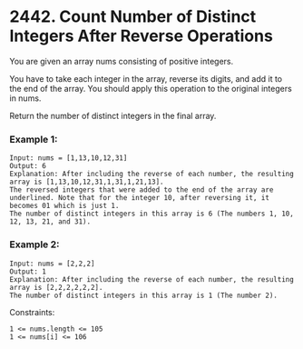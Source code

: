 # 2442. Count Number of Distinct Integers After Reverse Operations


You are given an array nums consisting of positive integers.

You have to take each integer in the array, reverse its digits, and add it to the end of the array. You should apply this operation to the original integers in nums.

Return the number of distinct integers in the final array.
 

### Example 1:
```
Input: nums = [1,13,10,12,31]
Output: 6
Explanation: After including the reverse of each number, the resulting array is [1,13,10,12,31,1,31,1,21,13].
The reversed integers that were added to the end of the array are underlined. Note that for the integer 10, after reversing it, it becomes 01 which is just 1.
The number of distinct integers in this array is 6 (The numbers 1, 10, 12, 13, 21, and 31).
```

### Example 2:
```
Input: nums = [2,2,2]
Output: 1
Explanation: After including the reverse of each number, the resulting array is [2,2,2,2,2,2].
The number of distinct integers in this array is 1 (The number 2).
 ```

Constraints:
```
1 <= nums.length <= 105
1 <= nums[i] <= 106
```